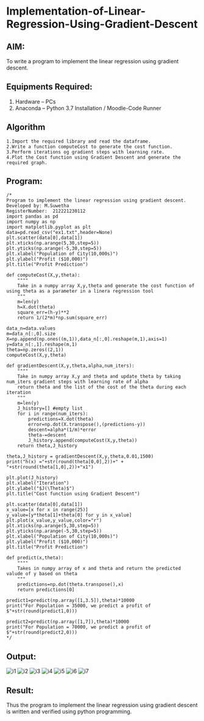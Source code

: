 # Implementation-of-Linear-Regression-Using-Gradient-Descent

## AIM:
To write a program to implement the linear regression using gradient descent.

## Equipments Required:
1. Hardware – PCs
2. Anaconda – Python 3.7 Installation / Moodle-Code Runner

## Algorithm
```
1.Import the required library and read the dataframe.
2.Write a function computeCost to generate the cost function.
3.Perform iterations og gradient steps with learning rate. 
4.Plot the Cost function using Gradient Descent and generate the required graph.
```
## Program:
```
/*
Program to implement the linear regression using gradient descent.
Developed by: M.Suwetha
RegisterNumber:  212221230112
import pandas as pd
import numpy as np
import matplotlib.pyplot as plt
data=pd.read_csv("ex1.txt",header=None)
plt.scatter(data[0],data[1])
plt.xticks(np.arange(5,30,step=5))
plt.yticks(np.arange(-5,30,step=5))
plt.xlabel("Population of City(10,000s)")
plt.ylabel("Profit ($10,000)")
plt.title("Profit Prediction")

def computeCost(X,y,theta):
    """"
    Take in a numpy array X,y,theta and generate the cost function of using theta as a parameter in a linera regression tool   
    """
    m=len(y) 
    h=X.dot(theta) 
    square_err=(h-y)**2
    return 1/(2*m)*np.sum(square_err) 

data_n=data.values
m=data_n[:,0].size
X=np.append(np.ones((m,1)),data_n[:,0].reshape(m,1),axis=1)
y=data_n[:,1].reshape(m,1)
theta=np.zeros((2,1))
computeCost(X,y,theta) 

def gradientDescent(X,y,theta,alpha,num_iters):
    """"
    Take in numpy array X,y and theta and update theta by taking num_iters gradient steps with learning rate of alpha 
    return theta and the list of the cost of the theta during each iteration
    """
    m=len(y)
    J_history=[] #empty list
    for i in range(num_iters):
        predictions=X.dot(theta)
        error=np.dot(X.transpose(),(predictions-y))
        descent=alpha*(1/m)*error
        theta-=descent
        J_history.append(computeCost(X,y,theta))
    return theta,J_history

theta,J_history = gradientDescent(X,y,theta,0.01,1500)
print("h(x) ="+str(round(theta[0,0],2))+" + "+str(round(theta[1,0],2))+"x1")

plt.plot(J_history)
plt.xlabel("Iteration")
plt.ylabel("$J(\Theta)$")
plt.title("Cost function using Gradient Descent")

plt.scatter(data[0],data[1])
x_value=[x for x in range(25)]
y_value=[y*theta[1]+theta[0] for y in x_value]
plt.plot(x_value,y_value,color="r")
plt.xticks(np.arange(5,30,step=5))
plt.yticks(np.arange(-5,30,step=5))
plt.xlabel("Population of City(10,000s)")
plt.ylabel("Profit ($10,000)")
plt.title("Profit Prediction")

def predict(x,theta):
    """"
    Takes in numpy array of x and theta and return the predicted valude of y based on theta
    """
    predictions=np.dot(theta.transpose(),x)
    return predictions[0]

predict1=predict(np.array([1,3.5]),theta)*10000
print("For Population = 35000, we predict a profit of $"+str(round(predict1,0)))

predict2=predict(np.array([1,7]),theta)*10000
print("For Population = 70000, we predict a profit of $"+str(round(predict2,0)))
*/
```

## Output:
![i1](https://user-images.githubusercontent.com/94165336/204977993-11d1f0d5-adc0-4628-a049-60710d10d747.png)
![i2](https://user-images.githubusercontent.com/94165336/204978008-f67e16bc-e632-4aab-a1b5-0196372c0721.png)
![i3](https://user-images.githubusercontent.com/94165336/204978018-e6301c33-bdeb-4590-963b-b9be52c88190.png)
![i4](https://user-images.githubusercontent.com/94165336/204978044-247f352f-c63f-47d5-92a7-fd547dc3c3d4.png)
![i5](https://user-images.githubusercontent.com/94165336/204978055-7d9ee67f-e234-4afb-aa2d-aa79d1dff611.png)
![i6](https://user-images.githubusercontent.com/94165336/204978065-04fad069-2d48-4402-bb51-ac95ab6379e7.png)
![i7](https://user-images.githubusercontent.com/94165336/204978085-7b0137bb-8589-4774-be10-21ef8fab08d7.png)


## Result:
Thus the program to implement the linear regression using gradient descent is written and verified using python programming.
